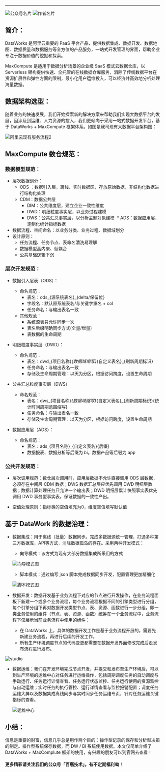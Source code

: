 
---

![公众号名片](https://p3-juejin.byteimg.com/tos-cn-i-k3u1fbpfcp/45a13e1d59c44e2eaef1954e538eefd2~tplv-k3u1fbpfcp-zoom-1.image)
![作者名片](https://bb-tech.oss-cn-hangzhou.aliyuncs.com/6a57b4f67e89a38684ae5af364e916d8.png)

## 简介：

  DataWorks 是阿里云重要的 PaaS 平台产品，提供数据集成、数据开发、数据地图、数据质量和数据服务等全方位的产品服务，一站式开发管理的界面，帮助企业专注于数据价值的挖掘和探索。

  MaxCompute 是适用于数据分析场景的企业级 SaaS 模式云数据仓库，以 Serverless 架构提供快速、全托管的在线数据仓库服务，消除了传统数据平台在资源扩展性和弹性方面的限制，最小化用户运维投入，可以经济并高效地分析处理海量数据。

## 数据架构选型：

随着业务的快速发展，我们开始探索新的解决方案来帮助我们实现大数据平台的发展，因涉及到运维、人力资源的投入，我们更倾向于采用一站式数据开发平台，基于 DataWorks + MaxCompute 框架体系。如图是我司现有大数据平台架构图：

![阿里云现有服务流程2](https://p3-juejin.byteimg.com/tos-cn-i-k3u1fbpfcp/3abb6b1209e74f89855ef528244c9e8a~tplv-k3u1fbpfcp-zoom-1.image)



## MaxCompute 数仓规范：

### 数据模型规范：

* 层次数据划分：
    * ODS ：数据引入层，离线、实时数据区，存放原始数据，非结构化数据进行结构化处理
    * CDM：数据公共层
        * DIM：公共维度层，建立企业一致性维度
        * DWD：明细粒度事实层，以业务过程建模
        * DWS：公共汇总事实层，以分析主题对象建模
​	 * ADS：数据应用层，定制化统计指标数据
* 数据流程、空间命名：以业务分类、业务过程、数据域划分
* 设计原则：
    * 任务流程、任务节点、表命名清洗易理解
    * 数据模型高内聚、低耦合
    * 公共基础逻辑下沉

### 层次开发规范：

* 数据引入层表（ODS）：
  * 命名规范：
    * 表名：ods_{源系统表名}_{delta/保留位}
    * 字段名：默认原系统表名/与关键字重名 + col
    * 任务命名：与输出表名一致
  * 其他规范：
    * 系统源表只允许同步一次
    * 表名后缀明确同步方式(全量/增量)
    * 表数据的生命周期				
* 明细粒度事实层（DWD）：
    * 命名规范：
        * 表名：dwd_{项目名称}_{数据域缩写}_{自定义表名}_{刷新周期标识}
        * 任务命名：与输出表名一致
        * 存储及生命周期管理：以天为分区，根据访问跨度，设置生命周期	

* 公共汇总粒度事实层（DWS）
  * 命名规范：
    * 表名：dws_{项目名称}_{数据域缩写}_{自定义表名}_{刷新周期标识}{统计时间周期范围缩写}
    * 任务命名：与输出表名一致
    * 存储及生命周期管理：以天为分区，根据访问跨度，设置生命周期	
* 数据应用层（ADS）：
  * 命名规范：
    * 表名：ads_{项目名称}_{自定义表名}{后缀} 
    * 数据报表、数据分析等后缀为 bi，数据产品等后缀为 app

### 公共开发规范：

* 层次调用规范：数仓层次调用时，应用层数据不允许直接调用 ODS 层数据，必须存在中间层 CDM 数据；DWS 数据汇总层应优先调用 DWD 明细层数据；数据计算处理任务只允许一个输出表；DWD 明细层累计快照事实表优先调用 DWD 事务型事实表，保证数据的一致性产出。

* 空值处理原则：指标类的空值填充为0，维度空值填写默认值

## 基于 DataWork 的数据治理：

* 数据集成：用于离线（批量）数据同步。完成多数据源统一管理，打通多种第三方数据库，API等方式，消除数据孤岛的存在。采用两种开发模式：

  * 向导模式：该方式为现有大部分数据集成所采用的方式

  ![向导模式图](https://p3-juejin.byteimg.com/tos-cn-i-k3u1fbpfcp/1289355ab6a84748bf5cc47b83ef0a40~tplv-k3u1fbpfcp-zoom-1.image)

  * 脚本模式：通过编写 json 脚本完成数据同步开发，配置管理更加精细化

  ![脚本模式图](https://p3-juejin.byteimg.com/tos-cn-i-k3u1fbpfcp/bed8cd0a89c247dcbeb0942a04e8a665~tplv-k3u1fbpfcp-zoom-1.image)

* 数据开发：数据开发基于业务流程下对应的节点进行开发操作，在业务流程面板下新建一个或多个业务流程，每个业务流程根据不同的引擎类型进行分组，每个引擎分组下再对数据开发类型节点、表、资源、函数进行一步分组，即一类业务使用的组件（节点、表、资源、函数）统筹在一个业务流程中，业务流程下仅展示当前业务流程中使用的组件：

  * 在 DataWorks 上，具体的数据开发工作是基于业务流程开展的，需要先新建业务流程，再进行后续的开发工作。
  * 所有生产环境调度节点的代码变更都需要在数据开发界面修改完成后走发布流程进行发布。

![studio](https://p3-juejin.byteimg.com/tos-cn-i-k3u1fbpfcp/24670ae635a743e7a70a83afd7274902~tplv-k3u1fbpfcp-zoom-1.image)

* 数据运维：我们在开发环境完成节点开发，并提交和发布至生产环境后，可以到生产环境的运维中心对任务进行运维操作，包括周期调度任务的自动调度与手动运行、任务运行详情查看、任务运行状态监控、任务运行使用的资源监控与自动运维；实时任务的执行管控、运行详情查看与监控报警配置；调度任务运维大屏以及数据集成离线同步与实时同步任务运维专页，针对任务运维关键指标的查看。

  ![运维中心](https://p3-juejin.byteimg.com/tos-cn-i-k3u1fbpfcp/2952f43092d14251979985f8e387a5e8~tplv-k3u1fbpfcp-zoom-1.image)

## 小结：

信息是重要的财富，信息几乎总是用作两个目的：操作型记录的保存和分析型决策的制定。操作型系统保存数据，而 DW / BI 系统使用数据。本文仅简单介绍了 DataWorks + MaxComplute 框架的使用，有兴趣的朋友可以到官网去查看！




#### **更多精彩请关注我们的公众号「百瓶技术」，有不定期福利呦！**
